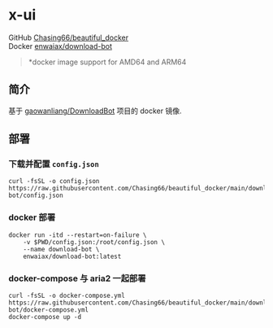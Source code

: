 # x-ui

GitHub [Chasing66/beautiful_docker](https://github.com/Chasing66/beautiful_docker/tree/main/download-bot)  
Docker [enwaiax/download-bot](https://hub.docker.com/r/enwaiax/download-bot)

> \*docker image support for AMD64 and ARM64

## 简介

基于 [gaowanliang/DownloadBot](https://github.com/gaowanliang/DownloadBot) 项目的 docker 镜像.

## 部署

### 下载并配置 `config.json`

```
curl -fsSL -o config.json https://raw.githubusercontent.com/Chasing66/beautiful_docker/main/download-bot/config.json
```

### docker 部署

```
docker run -itd --restart=on-failure \
    -v $PWD/config.json:/root/config.json \
    --name download-bot \
    enwaiax/download-bot:latest
```

### docker-compose 与 aria2 一起部署

```
curl -fsSL -o docker-compose.yml https://raw.githubusercontent.com/Chasing66/beautiful_docker/main/download-bot/docker-compose.yml
docker-compose up -d
```
